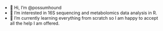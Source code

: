 - 👋 Hi, I’m @possumhound
- 👀 I’m interested in 16S sequencing and metabolomics data analysis in R.
- 🌱 I’m currently learning everything from scratch so I am happy to accept all the help I am offered.
 

<!---
possumhound/possumhound is a ✨ special ✨ repository because its `README.md` (this file) appears on your GitHub profile.
You can click the Preview link to take a look at your changes.
--->
